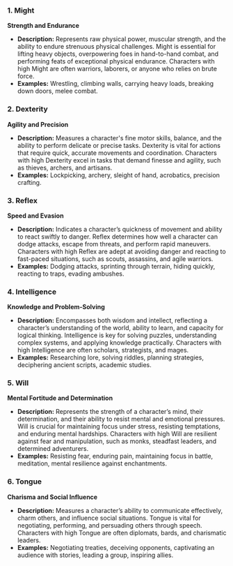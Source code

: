 ### 1. Might
**Strength and Endurance**
- **Description:** Represents raw physical power, muscular strength, and the ability to endure strenuous physical challenges. Might is essential for lifting heavy objects, overpowering foes in hand-to-hand combat, and performing feats of exceptional physical endurance. Characters with high Might are often warriors, laborers, or anyone who relies on brute force.
- **Examples:** Wrestling, climbing walls, carrying heavy loads, breaking down doors, melee combat.

### 2. Dexterity
**Agility and Precision**
- **Description:** Measures a character's fine motor skills, balance, and the ability to perform delicate or precise tasks. Dexterity is vital for actions that require quick, accurate movements and coordination. Characters with high Dexterity excel in tasks that demand finesse and agility, such as thieves, archers, and artisans.
- **Examples:** Lockpicking, archery, sleight of hand, acrobatics, precision crafting.

### 3. Reflex
**Speed and Evasion**
- **Description:** Indicates a character’s quickness of movement and ability to react swiftly to danger. Reflex determines how well a character can dodge attacks, escape from threats, and perform rapid maneuvers. Characters with high Reflex are adept at avoiding danger and reacting to fast-paced situations, such as scouts, assassins, and agile warriors.
- **Examples:** Dodging attacks, sprinting through terrain, hiding quickly, reacting to traps, evading ambushes.

### 4. Intelligence
**Knowledge and Problem-Solving**
- **Description:** Encompasses both wisdom and intellect, reflecting a character’s understanding of the world, ability to learn, and capacity for logical thinking. Intelligence is key for solving puzzles, understanding complex systems, and applying knowledge practically. Characters with high Intelligence are often scholars, strategists, and mages.
- **Examples:** Researching lore, solving riddles, planning strategies, deciphering ancient scripts, academic studies.

### 5. Will
**Mental Fortitude and Determination**
- **Description:** Represents the strength of a character’s mind, their determination, and their ability to resist mental and emotional pressures. Will is crucial for maintaining focus under stress, resisting temptations, and enduring mental hardships. Characters with high Will are resilient against fear and manipulation, such as monks, steadfast leaders, and determined adventurers.
- **Examples:** Resisting fear, enduring pain, maintaining focus in battle, meditation, mental resilience against enchantments.

### 6. Tongue
**Charisma and Social Influence**
- **Description:** Measures a character’s ability to communicate effectively, charm others, and influence social situations. Tongue is vital for negotiating, performing, and persuading others through speech. Characters with high Tongue are often diplomats, bards, and charismatic leaders.
- **Examples:** Negotiating treaties, deceiving opponents, captivating an audience with stories, leading a group, inspiring allies.
